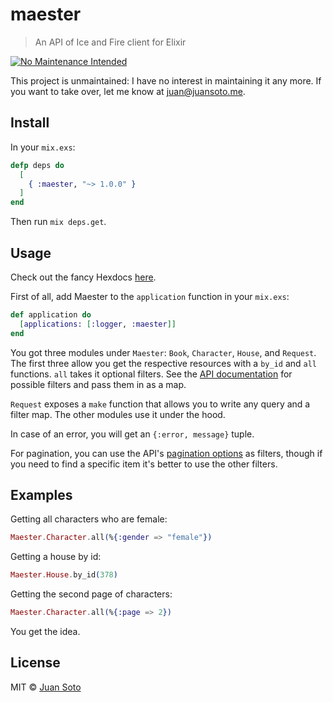 # maester

> An API of Ice and Fire client for Elixir

[![No Maintenance Intended](http://unmaintained.tech/badge.svg)](http://unmaintained.tech/)
  
This project is unmaintained: I have no interest in maintaining it any more. If you want to take over, let me know at juan@juansoto.me.

## Install

In your `mix.exs`:

```elixir
defp deps do
  [
    { :maester, "~> 1.0.0" }
  ]
end
```

Then run `mix deps.get`.

## Usage

Check out the fancy Hexdocs [here](https://hexdocs.pm/maester/).

First of all, add Maester to the `application` function in your `mix.exs`:

```elixir
def application do
  [applications: [:logger, :maester]]
end
```

You got three modules under `Maester`: `Book`, `Character`, `House`, and `Request`. The first three allow you get the respective resources with a `by_id` and `all` functions. `all` takes it optional filters. See the [API documentation](https://anapioficeandfire.com/Documentation) for possible filters and pass them in as a map.

`Request` exposes a `make` function that allows you to write any query and a filter map. The other modules use it under the hood.

In case of an error, you will get an `{:error, message}` tuple.

For pagination, you can use the API's [pagination options](https://anapioficeandfire.com/Documentation#pagination) as filters, though if you need to find a specific item it's better to use the other filters.

## Examples

Getting all characters who are female:

```elixir
Maester.Character.all(%{:gender => "female"})
```

Getting a house by id:

```elixir
Maester.House.by_id(378)
```

Getting the second page of characters:

```elixir
Maester.Character.all(%{:page => 2})
```

You get the idea.

## License

MIT © [Juan Soto](http://juansoto.me)
